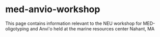 # med-anvio-workshop
This page contains information relevant to the NEU workshop for MED-oligotyping and Anvi'o held at the marine resources center Nahant, MA
